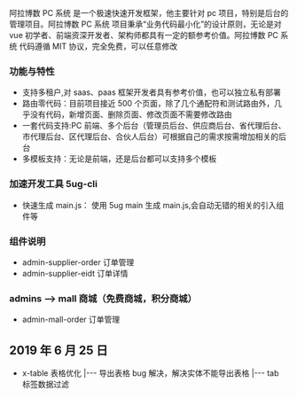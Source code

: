 阿拉博数 PC 系统 是一个极速快速开发框架，他主要针对 pc 项目，特别是后台的管理项目。阿拉博数 PC 系统 项目秉承“业务代码最小化”的设计原则，无论是对 vue 初学者、前端资深开发者、架构师都具有一定的额参考价值。阿拉博数 PC 系统 代码遵循 MIT 协议，完全免费，可以任意修改

### 功能与特性

- 支持多租户,对 saas、paas 框架开发者具有参考价值，也可以独立私有部署
- 路由零代码：目前项目接近 500 个页面，除了几个通配符和测试路由外，几乎没有代码，新增页面、删除页面、修改页面不需要修改路由
- 一套代码支持:PC 前端、多个后台（管理员后台、供应商后台、省代理后台、市代理后台、区代理后台、合伙人后台）可根据自己的需求按需增加相关的后台
- 多模板支持：无论是前端，还是后台都可以支持多个模板

### 加速开发工具 5ug-cli

- 快速生成 main.js： 使用 5ug main 生成 main.js,会自动无错的相关的引入组件等

### 组件说明

- admin-supplier-order 订单管理
- admin-supplier-eidt 订单详情

### admins --> mall 商城（免费商城，积分商城）

- admin-mall-order 订单管理

## 2019 年 6 月 25 日

- x-table 表格优化
  |--- 导出表格 bug 解决，解决实体不能导出表格
  |--- tab 标签数据过滤
